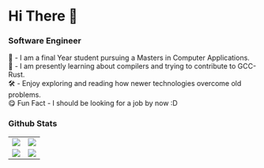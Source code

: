 # Hi There :wave:

### Software Engineer

:office: - I am a final Year student pursuing a Masters in Computer Applications.<br>
:crab: - I am presently learning about compilers and trying to contribute to GCC-Rust.<br>
:hammer_and_wrench: - Enjoy exploring and reading how newer technologies overcome old problems.<br>
:yum: Fun Fact - I should be looking for a job by now :D<br>

### Github Stats

<table>
    <tr>
        <td>
            <img src="https://github-profile-trophy.vercel.app/?username=00AR&row=3&column=4&no-bg=true"/>
        </td>
        <td>
            <img src="https://github-readme-streak-stats.herokuapp.com/?user=00AR"/>
        </td> 
    </tr>
    <tr>
        <td>
            <img src="https://github-readme-stats.vercel.app/api?username=00AR&count_private=true&show_icons=true&theme=tokyonight"/>
        </td>
        <td>
            <img src="https://github-readme-stats.vercel.app/api/top-langs/?username=00AR&langs_count=10&layout=compact&hide=php,scss,css,html,batchfile,gherkin,freemarker,xslt,tsql,ruby"/>
        </td>
    </tr>
</table>
